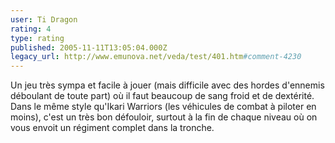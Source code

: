 ```yaml
---
user: Ti Dragon
rating: 4
type: rating
published: 2005-11-11T13:05:04.000Z
legacy_url: http://www.emunova.net/veda/test/401.htm#comment-4230
---
```

Un jeu très sympa et facile à jouer (mais difficile avec des hordes d'ennemis déboulant de toute part) où il faut beaucoup de sang froid et de dextérité. Dans le même style qu'Ikari Warriors (les véhicules de combat à piloter en moins), c'est un très bon défouloir, surtout à la fin de chaque niveau où on vous envoit un régiment complet dans la tronche.